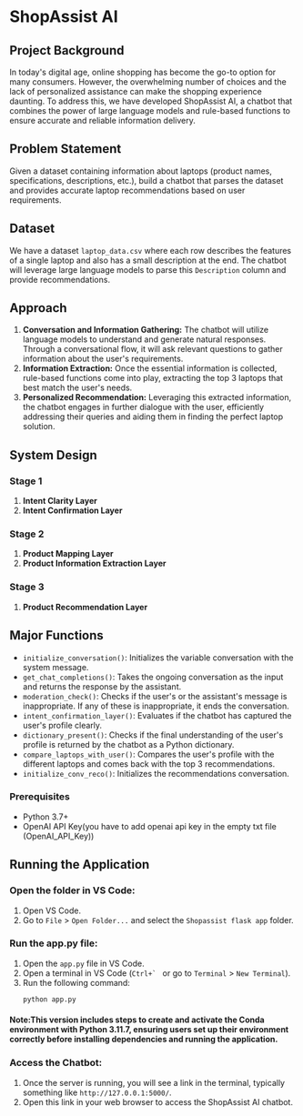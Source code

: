 # ShopAssist AI

## Project Background
In today's digital age, online shopping has become the go-to option for many consumers. However, the overwhelming number of choices and the lack of personalized assistance can make the shopping experience daunting. To address this, we have developed ShopAssist AI, a chatbot that combines the power of large language models and rule-based functions to ensure accurate and reliable information delivery.

## Problem Statement
Given a dataset containing information about laptops (product names, specifications, descriptions, etc.), build a chatbot that parses the dataset and provides accurate laptop recommendations based on user requirements.

## Dataset
We have a dataset `laptop_data.csv` where each row describes the features of a single laptop and also has a small description at the end. The chatbot will leverage large language models to parse this `Description` column and provide recommendations.

## Approach
1. **Conversation and Information Gathering:** The chatbot will utilize language models to understand and generate natural responses. Through a conversational flow, it will ask relevant questions to gather information about the user's requirements.
2. **Information Extraction:** Once the essential information is collected, rule-based functions come into play, extracting the top 3 laptops that best match the user's needs.
3. **Personalized Recommendation:** Leveraging this extracted information, the chatbot engages in further dialogue with the user, efficiently addressing their queries and aiding them in finding the perfect laptop solution.

## System Design

### Stage 1
1. **Intent Clarity Layer**
2. **Intent Confirmation Layer**

### Stage 2
1. **Product Mapping Layer**
2. **Product Information Extraction Layer**

### Stage 3
1. **Product Recommendation Layer**

## Major Functions
- `initialize_conversation()`: Initializes the variable conversation with the system message.
- `get_chat_completions()`: Takes the ongoing conversation as the input and returns the response by the assistant.
- `moderation_check()`: Checks if the user's or the assistant's message is inappropriate. If any of these is inappropriate, it ends the conversation.
- `intent_confirmation_layer()`: Evaluates if the chatbot has captured the user's profile clearly.
- `dictionary_present()`: Checks if the final understanding of the user's profile is returned by the chatbot as a Python dictionary.
- `compare_laptops_with_user()`: Compares the user's profile with the different laptops and comes back with the top 3 recommendations.
- `initialize_conv_reco()`: Initializes the recommendations conversation.


### Prerequisites
- Python 3.7+
- OpenAI API Key(you have to add openai api key in the empty txt file (OpenAI_API_Key))

## Running the Application

### Open the folder in VS Code:

1. Open VS Code.
2. Go to `File` > `Open Folder...` and select the `Shopassist flask app` folder.

### Run the app.py file:

1. Open the `app.py` file in VS Code.
2. Open a terminal in VS Code (``Ctrl+` `` or go to `Terminal` > `New Terminal`).
3. Run the following command:
   ```bash
   python app.py
#### Note:This version includes steps to create and activate the Conda environment with Python 3.11.7, ensuring users set up their environment correctly before installing dependencies and running the application.

### Access the Chatbot:

1. Once the server is running, you will see a link in the terminal, typically something like `http://127.0.0.1:5000/`.
2. Open this link in your web browser to access the ShopAssist AI chatbot.

